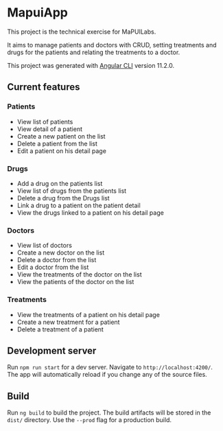 # MapuiApp

This project is the technical exercise for MaPUILabs.

It aims to manage patients and doctors with CRUD, setting treatments and drugs for the patients and relating the treatments to a doctor.

This project was generated with [Angular CLI](https://github.com/angular/angular-cli) version 11.2.0.

## Current features

### Patients
- View list of patients
- View detail of a patient
- Create a new patient on the list
- Delete a patient from the list
- Edit a patient on his detail page

### Drugs
- Add a drug on the patients list
- View list of drugs from the patients list
- Delete a drug from the Drugs list
- Link a drug to a patient on the patient detail
- View the drugs linked to a patient on his detail page

### Doctors
- View list of doctors
- Create a new doctor on the list
- Delete a doctor from the list
- Edit a doctor from the list
- View the treatments of the doctor on the list
- View the patients of the doctor on the list

### Treatments
- View the treatments of a patient on his detail page
- Create a new treatment for a patient
- Delete a treatment of a patient

## Development server

Run `npm run start` for a dev server. Navigate to `http://localhost:4200/`. The app will automatically reload if you change any of the source files.

## Build

Run `ng build` to build the project. The build artifacts will be stored in the `dist/` directory. Use the `--prod` flag for a production build.
